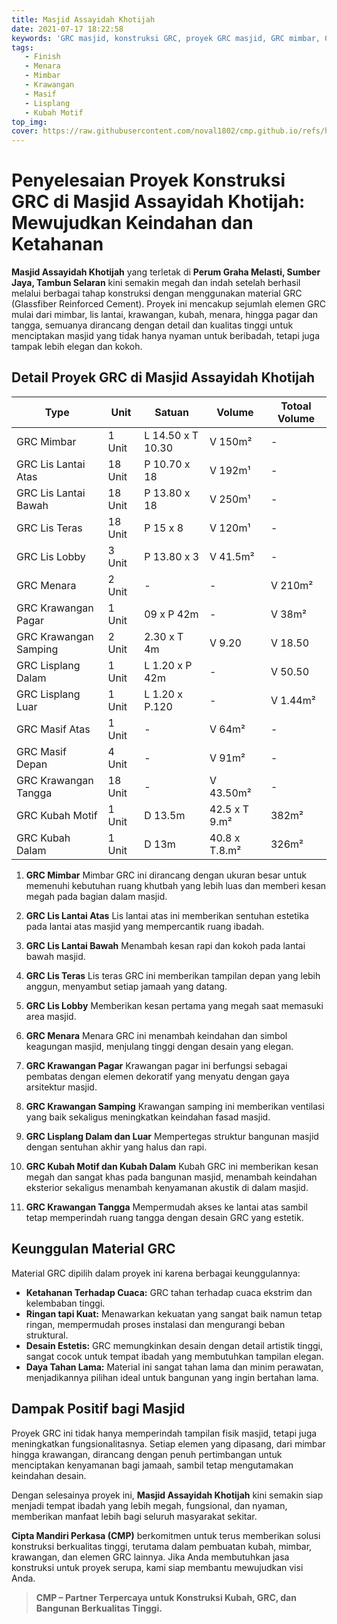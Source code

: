 ```yaml
---
title: Masjid Assayidah Khotijah
date: 2021-07-17 18:22:58
keywords: 'GRC masjid, konstruksi GRC, proyek GRC masjid, GRC mimbar, GRC lis lantai, GRC krawangan, GRC kubah, GRC menara, jasa GRC, keunggulan material GRC, desain GRC masjid, pembuatan kubah GRC, GRC krawangan pagar, GRC lisplang masjid, GRC tangga masjid, jasa konstruksi masjid, kubah masjid motif, arsitektur masjid modern, GRC tahan cuaca, material bangunan ringan, estetika masjid, GRC dekoratif, renovasi masjid, pembangunan masjid, masjid Assayidah Khotijah, kubah masjid elegan, krawangan ventilasi, detail artistik GRC, solusi konstruksi masjid, kontraktor masjid GRC'
tags: 
   - Finish
   - Menara
   - Mimbar
   - Krawangan
   - Masif
   - Lisplang
   - Kubah Motif
top_img:
cover: https://raw.githubusercontent.com/noval1802/cmp.github.io/refs/heads/main/asset/PHOTO-2024-02-25-16-44-50%203.jpg
---
```


# **Penyelesaian Proyek Konstruksi GRC di Masjid Assayidah Khotijah: Mewujudkan Keindahan dan Ketahanan**

**Masjid Assayidah Khotijah** yang terletak di **Perum Graha Melasti, Sumber Jaya, Tambun Selaran** kini semakin megah dan indah setelah berhasil melalui berbagai tahap konstruksi dengan menggunakan material GRC (Glassfiber Reinforced Cement). Proyek ini mencakup sejumlah elemen GRC mulai dari mimbar, lis lantai, krawangan, kubah, menara, hingga pagar dan tangga, semuanya dirancang dengan detail dan kualitas tinggi untuk menciptakan masjid yang tidak hanya nyaman untuk beribadah, tetapi juga tampak lebih elegan dan kokoh.

## **Detail Proyek GRC di Masjid Assayidah Khotijah**

|       Type      |  Unit  | Satuan |   Volume    | Totoal Volume |
| --------------- | ------ | ------ | ----------- | ------------- |
| GRC Mimbar | 1 Unit | L 14.50 x T 10.30 | V 150m² | - |
| GRC Lis Lantai Atas | 18 Unit | P 10.70 x 18 | V 192m¹ | - |
| GRC Lis Lantai Bawah | 18 Unit | P 13.80 x 18 | V 250m¹ | - |
| GRC Lis Teras | 18 Unit | P 15 x 8 | V 120m¹ | - |
| GRC Lis Lobby | 3 Unit | P 13.80 x 3 | V 41.5m² | - |
| GRC Menara | 2 Unit | - | - | V 210m² |
| GRC Krawangan Pagar | 1 Unit | 09 x P 42m | - | V 38m² |
| GRC Krawangan Samping | 2 Unit | 2.30 x T 4m | V 9.20 | V 18.50 |
| GRC Lisplang Dalam | 1 Unit | L 1.20 x P 42m | - | V 50.50 |
| GRC Lisplang Luar | 1 Unit | L 1.20 x P.120 | - | V 1.44m² |
| GRC Masif Atas | 1 Unit | - | V 64m² | - |
| GRC Masif Depan | 4 Unit | - | V 91m² | - |
| GRC Krawangan Tangga | 18 Unit | - | V 43.50m² | - |
| GRC Kubah Motif | 1 Unit | D 13.5m | 42.5 x T 9.m² | 382m² |
| GRC Kubah Dalam | 1 Unit | D 13m | 40.8 x T.8.m² | 326m² |

1. **GRC Mimbar**
    Mimbar GRC ini dirancang dengan ukuran besar untuk memenuhi kebutuhan ruang khutbah yang lebih luas dan memberi kesan megah pada bagian dalam masjid.

2. **GRC Lis Lantai Atas**
   Lis lantai atas ini memberikan sentuhan estetika pada lantai atas masjid yang mempercantik ruang ibadah.

3. **GRC Lis Lantai Bawah**
   Menambah kesan rapi dan kokoh pada lantai bawah masjid.

4. **GRC Lis Teras**
   Lis teras GRC ini memberikan tampilan depan yang lebih anggun, menyambut setiap jamaah yang datang.

5. **GRC Lis Lobby**
   Memberikan kesan pertama yang megah saat memasuki area masjid.

6. **GRC Menara**
   Menara GRC ini menambah keindahan dan simbol keagungan masjid, menjulang tinggi dengan desain yang elegan.

7. **GRC Krawangan Pagar**
   Krawangan pagar ini berfungsi sebagai pembatas dengan elemen dekoratif yang menyatu dengan gaya arsitektur masjid.

8. **GRC Krawangan Samping**
   Krawangan samping ini memberikan ventilasi yang baik sekaligus meningkatkan keindahan fasad masjid.

9. **GRC Lisplang Dalam dan Luar**
   Mempertegas struktur bangunan masjid dengan sentuhan akhir yang halus dan rapi.

10. **GRC Kubah Motif dan Kubah Dalam**
    Kubah GRC ini memberikan kesan megah dan sangat khas pada bangunan masjid, menambah keindahan eksterior sekaligus menambah kenyamanan akustik di dalam masjid.

11. **GRC Krawangan Tangga**
    Mempermudah akses ke lantai atas sambil tetap memperindah ruang tangga dengan desain GRC yang estetik.

## **Keunggulan Material GRC**

Material GRC dipilih dalam proyek ini karena berbagai keunggulannya:
- **Ketahanan Terhadap Cuaca:** GRC tahan terhadap cuaca ekstrim dan kelembaban tinggi.
- **Ringan tapi Kuat:** Menawarkan kekuatan yang sangat baik namun tetap ringan, mempermudah proses instalasi dan mengurangi beban struktural.
- **Desain Estetis:** GRC memungkinkan desain dengan detail artistik tinggi, sangat cocok untuk tempat ibadah yang membutuhkan tampilan elegan.
- **Daya Tahan Lama:** Material ini sangat tahan lama dan minim perawatan, menjadikannya pilihan ideal untuk bangunan yang ingin bertahan lama.

## **Dampak Positif bagi Masjid**

Proyek GRC ini tidak hanya memperindah tampilan fisik masjid, tetapi juga meningkatkan fungsionalitasnya. Setiap elemen yang dipasang, dari mimbar hingga krawangan, dirancang dengan penuh pertimbangan untuk menciptakan kenyamanan bagi jamaah, sambil tetap mengutamakan keindahan desain.

Dengan selesainya proyek ini, **Masjid Assayidah Khotijah** kini semakin siap menjadi tempat ibadah yang lebih megah, fungsional, dan nyaman, memberikan manfaat lebih bagi seluruh masyarakat sekitar.

**Cipta Mandiri Perkasa (CMP)** berkomitmen untuk terus memberikan solusi konstruksi berkualitas tinggi, terutama dalam pembuatan kubah, mimbar, krawangan, dan elemen GRC lainnya. Jika Anda membutuhkan jasa konstruksi untuk proyek serupa, kami siap membantu mewujudkan visi Anda.

> **CMP – Partner Terpercaya untuk Konstruksi Kubah, GRC, dan Bangunan Berkualitas Tinggi.**